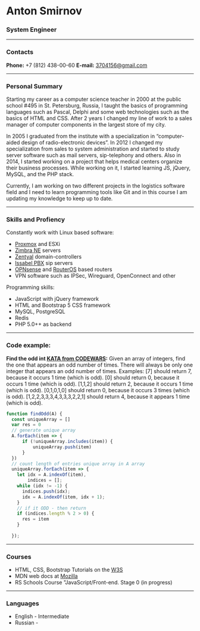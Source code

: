 # Anton Smirnov
### System Engineer

---

### Contacts

**Phone:** +7 (812) 438-00-60
**E-mail:** 3704156@gmail.com

---
### Personal Summary

Starting my career as a computer science teacher in 2000 at the public school #495 in St. Petersburg, Russia, I taught the basics of programming languages such as Pascal, Delphi and some web technologies such as the basics of HTML and CSS. After 2 years I changed my line of work to a sales manager of computer components in the largest store of my city.

In 2005 I graduated from the institute with a specialization in “computer-aided design of radio-electronic devices”. In 2012 I changed my specialization from sales to system administration and started to study server software such as mail servers, sip-telephony and others. Also in 2014, I started working on a project that helps medical centers organize their business processes. While working on it, I started learning JS, jQuery, MySQL, and the PHP stack.

Currently, I am working on two different projects in the logistics software field and I need to learn programming tools like Git and in this course I am updating my knowledge to keep up to date.

---

### Skills and Profiency

Constantly work with Linux based software: 

+ [Proxmox](https://proxmox.com) and ESXi
+ [Zimbra NE](https://zimbra.com) servers 
+ [Zentyal](https://zentyal.org) domain-controllers
+ [Issabel PBX](https://issabel.org) sip servers
+ [OPNsense](https://opnsense.org) and [RouterOS](https://mikrotik.org) based routers    
+ VPN software such as IPSec, Wireguard, OpenConnect and other

Programming skills: 
+ JavaScript with jQuery framework
+ HTML and Bootstrap 5 CSS framework
+ MySQL, PostgreSQL
+ Redis
+ PHP 5.0++ as backend

---

### Code example:

**Find the odd int [KATA from CODEWARS](https://www.codewars.com/kata/54da5a58ea159efa38000836/train/javascript):**
Given an array of integers, find the one that appears an odd number of times.
There will always be only one integer that appears an odd number of times.
Examples:
[7] should return 7, because it occurs 1 time (which is odd).
[0] should return 0, because it occurs 1 time (which is odd).
[1,1,2] should return 2, because it occurs 1 time (which is odd).
[0,1,0,1,0] should return 0, because it occurs 3 times (which is odd).
[1,2,2,3,3,3,4,3,3,3,2,2,1] should return 4, because it appears 1 time (which is odd). 

```javascript
function findOdd(A) {
  const uniqueArray = []
  var res = 0
  // generate unique array
  A.forEach(item => {
      if (!uniqueArray.includes(item)) {
          uniqueArray.push(item)
      }
  })
  // count length of entries unique array in A array
  uniqueArray.forEach(item => {
    let idx = A.indexOf(item),
        indices = [];
    while (idx != -1) {
      indices.push(idx);
      idx = A.indexOf(item, idx + 1);
    }
    // if it ODD - then return
    if (indices.length % 2 > 0) { 
      res = item 
    }
    
  });
```
---
### Courses

- HTML, CSS, Bootstrap Tutorials on the [W3S](https://w3schools.com)
- MDN web docs at [Mozilla](https://developer.mozilla.org)
- RS Schools Course "JavaScript/Front-end. Stage 0 (in progress)

----
### Languages

- English - Intermediate
- Russian -